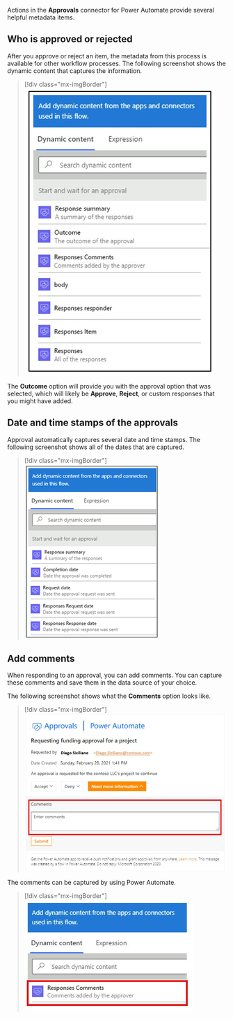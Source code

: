Actions in the **Approvals** connector for Power Automate provide several helpful metadata items.

## Who is approved or rejected

After you approve or reject an item, the metadata from this process is available for other workflow processes. The following screenshot shows the dynamic content that captures the information.

> [!div class="mx-imgBorder"]
> [![Screenshot of the primary dynamic content that captures the metadata.](../media/dynamic-content-approvals.png)](../media/dynamic-content-approvals.png#lightbox)

The **Outcome** option will provide you with the approval option that was selected, which will likely be **Approve**, **Reject**, or custom responses that you might have added.

## Date and time stamps of the approvals

Approval automatically captures several date and time stamps. The following screenshot shows all of the dates that are captured.

> [!div class="mx-imgBorder"]
> [![Screenshot of the dates captured automatically by approval.](../media/date-time-stamps-captured.png)](../media/date-time-stamps-captured.png#lightbox)

## Add comments

When responding to an approval, you can add comments. You can capture these comments and save them in the data source of your choice.

The following screenshot shows what the **Comments** option looks like.

> [!div class="mx-imgBorder"]
> [![Screenshot of the Comment field to add a comment.](../media/comments.jpg)](../media/comments.jpg#lightbox)

The comments can be captured by using Power Automate.

> [!div class="mx-imgBorder"]
> [![Screenshot of the Responses Comments feature in Power Automate.](../media/responses-comments.png)](../media/responses-comments.png#lightbox)
